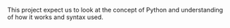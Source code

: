 This project expect us to look at the concept of Python and understanding of how it works and syntax used.
